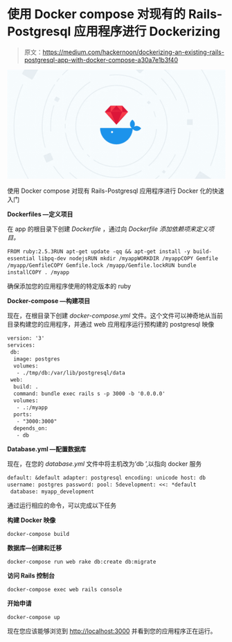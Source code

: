 # 使用 Docker compose 对现有的 Rails-Postgresql 应用程序进行 Dockerizing

> 原文：<https://medium.com/hackernoon/dockerizing-an-existing-rails-postgresql-app-with-docker-compose-a30a7e1b3f40>

![](img/7dcfc847bbb0163c65722be765423555.png)

使用 Docker compose 对现有 Rails-Postgresql 应用程序进行 Docker 化的快速入门

**Dockerfiles —定义项目**

在 app 的根目录下创建 *Dockerfile* ，通过向 *Dockerfile 添加依赖项来定义项目。*

```
FROM ruby:2.5.3RUN apt-get update -qq && apt-get install -y build-essential libpq-dev nodejsRUN mkdir /myappWORKDIR /myappCOPY Gemfile /myapp/GemfileCOPY Gemfile.lock /myapp/Gemfile.lockRUN bundle installCOPY . /myapp
```

确保添加您的应用程序使用的特定版本的 ruby

**Docker-compose —构建项目**

现在，在根目录下创建 *docker-compose.yml* 文件。这个文件可以神奇地从当前目录构建您的应用程序，并通过 web 应用程序运行预构建的 postgresql 映像

```
version: '3'
services:
 db:
  image: postgres
  volumes:
   - ./tmp/db:/var/lib/postgresql/data
 web:
  build: .
  command: bundle exec rails s -p 3000 -b '0.0.0.0'
  volumes:
   - .:/myapp
  ports:
   - "3000:3000"
  depends_on:
   - db
```

**Database.yml —配置数据库**

现在，在您的 *database.yml* 文件中将主机改为‘db ’,以指向 docker 服务

```
default: &default adapter: postgresql encoding: unicode host: db username: postgres password: pool: 5development: <<: *default
 database: myapp_development
```

通过运行相应的命令，可以完成以下任务

**构建 Docker 映像**

```
docker-compose build
```

**数据库—创建和迁移**

```
docker-compose run web rake db:create db:migrate
```

**访问 Rails 控制台**

```
docker-compose exec web rails console
```

**开始申请**

```
docker-compose up
```

现在您应该能够浏览到 [http://localhost:3000](http://localhost:3000/) 并看到您的应用程序正在运行。